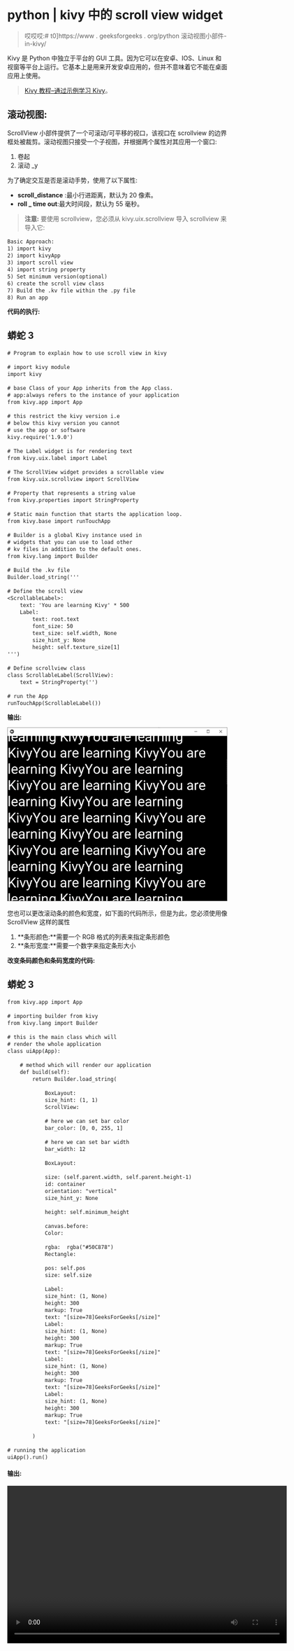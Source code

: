 # python | kivy 中的 scroll view widget

> 哎哎哎:# t0]https://www . geeksforgeeks . org/python 滚动视图小部件-in-kivy/

Kivy 是 Python 中独立于平台的 GUI 工具。因为它可以在安卓、IOS、Linux 和视窗等平台上运行。它基本上是用来开发安卓应用的，但并不意味着它不能在桌面应用上使用。

> [Kivy 教程–通过示例学习 Kivy](https://www.geeksforgeeks.org/kivy-tutorial/)。

## 滚动视图:

ScrollView 小部件提供了一个可滚动/可平移的视口，该视口在 scrollview 的边界框处被裁剪。滚动视图只接受一个子视图，并根据两个属性对其应用一个窗口:

1.  卷起
2.  滚动 _y

为了确定交互是否是滚动手势，使用了以下属性:

*   **scroll_distance** :最小行进距离，默认为 20 像素。
*   **roll _ time out**:最大时间段，默认为 55 毫秒。

> **注意:**
> 要使用 scrollview，您必须从 kivy.uix.scrollview 导入 scrollview 来导入它:

```
Basic Approach:
1) import kivy
2) import kivyApp
3) import scroll view
4) import string property
5) Set minimum version(optional)
6) create the scroll view class
7) Build the .kv file within the .py file
8) Run an app
```

**代码的执行:**

## 蟒蛇 3

```
# Program to explain how to use scroll view in kivy 

# import kivy module    
import kivy  

# base Class of your App inherits from the App class.    
# app:always refers to the instance of your application   
from kivy.app import App 

# this restrict the kivy version i.e  
# below this kivy version you cannot  
# use the app or software  
kivy.require('1.9.0')

# The Label widget is for rendering text
from kivy.uix.label import Label

# The ScrollView widget provides a scrollable view
from kivy.uix.scrollview import ScrollView

# Property that represents a string value
from kivy.properties import StringProperty

# Static main function that starts the application loop.
from kivy.base import runTouchApp

# Builder is a global Kivy instance used in
# widgets that you can use to load other
# kv files in addition to the default ones.
from kivy.lang import Builder

# Build the .kv file
Builder.load_string('''

# Define the scroll view
<ScrollableLabel>:
    text: 'You are learning Kivy' * 500
    Label:
        text: root.text
        font_size: 50
        text_size: self.width, None
        size_hint_y: None
        height: self.texture_size[1]
''')

# Define scrollview class
class ScrollableLabel(ScrollView):
    text = StringProperty('')

# run the App
runTouchApp(ScrollableLabel())
```

**输出:**

![](img/ee7149ee029ba6d0f8d430c6da501550.png)

您也可以更改滚动条的颜色和宽度，如下面的代码所示，但是为此，您必须使用像 ScrollView 这样的属性

1.  **条形颜色:**需要一个 RGB 格式的列表来指定条形颜色
2.  **条形宽度:**需要一个数字来指定条形大小

**改变条码颜色和条码宽度的代码:**

## 蟒蛇 3

```
from kivy.app import App

# importing builder from kivy
from kivy.lang import Builder

# this is the main class which will
# render the whole application
class uiApp(App):

    # method which will render our application
    def build(self):
        return Builder.load_string(

            BoxLayout:
            size_hint: (1, 1)
            ScrollView:

            # here we can set bar color
            bar_color: [0, 0, 255, 1]

            # here we can set bar width
            bar_width: 12

            BoxLayout:

            size: (self.parent.width, self.parent.height-1)
            id: container
            orientation: "vertical"
            size_hint_y: None

            height: self.minimum_height

            canvas.before:
            Color:

            rgba:  rgba("#50C878")
            Rectangle:

            pos: self.pos
            size: self.size

            Label:
            size_hint: (1, None)
            height: 300
            markup: True
            text: "[size=78]GeeksForGeeks[/size]"
            Label:
            size_hint: (1, None)
            height: 300
            markup: True
            text: "[size=78]GeeksForGeeks[/size]"
            Label:
            size_hint: (1, None)
            height: 300
            markup: True
            text: "[size=78]GeeksForGeeks[/size]"
            Label:
            size_hint: (1, None)
            height: 300
            markup: True
            text: "[size=78]GeeksForGeeks[/size]"

        )

# running the application
uiApp().run()
```

#### 输出:

<video class="wp-video-shortcode" id="video-341996-1" width="640" height="360" preload="metadata" controls=""><source type="video/mp4" src="https://media.geeksforgeeks.org/wp-content/uploads/20210312220650/bar-width-and-color.mp4?_=1">[https://media.geeksforgeeks.org/wp-content/uploads/20210312220650/bar-width-and-color.mp4](https://media.geeksforgeeks.org/wp-content/uploads/20210312220650/bar-width-and-color.mp4)</video>